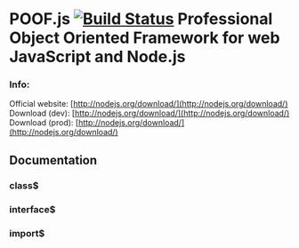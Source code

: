 POOF.js [![Build Status](https://travis-ci.org/maciejzasada/poof.js.png?branch=master)](http://travis-ci.org/maciejzasada/poof.js)
Professional Object Oriented Framework for web JavaScript and Node.js
===

### Info:

Official website: [http://nodejs.org/download/](http://nodejs.org/download/)
Download (dev): [http://nodejs.org/download/](http://nodejs.org/download/)
Download (prod): [http://nodejs.org/download/](http://nodejs.org/download/)

Documentation
---

### class$

### interface$

### import$